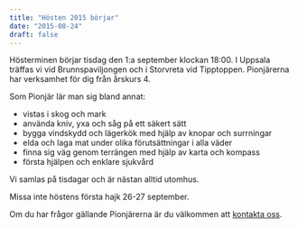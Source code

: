 ```yaml
---
title: "Hösten 2015 börjar"
date: "2015-08-24"
draft: false
---
```

Hösterminen börjar tisdag den 1:a september klockan 18:00. I Uppsala träffas vi vid Brunnspaviljongen och i Storvreta vid Tipptoppen.
Pionjärerna har verksamhet för dig från årskurs 4.

Som Pionjär lär man sig bland annat:

- vistas i skog och mark
- använda kniv, yxa och såg på ett säkert sätt
- bygga vindskydd och lägerkök med hjälp av knopar och surrningar
- elda och laga mat under olika förutsättningar i alla väder
- finna sig väg genom terrängen med hjälp av karta och kompass
- första hjälpen och enklare sjukvård

Vi samlas på tisdagar och är nästan alltid utomhus.

Missa inte höstens första hajk 26-27 september.

Om du har frågor gällande Pionjärerna är du välkommen att [kontakta oss](/kontakt).
